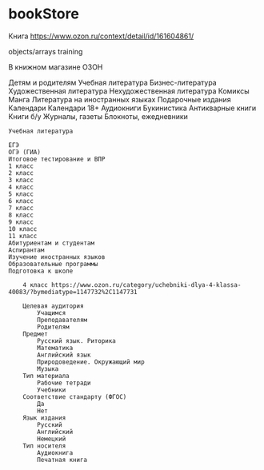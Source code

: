 # bookStore

Книга https://www.ozon.ru/context/detail/id/161604861/

objects/arrays training


В книжном магазине ОЗОН

Детям и родителям
Учебная литература
Бизнес-литература
Художественная литература
Нехудожественная литература
Комиксы
Манга
Литература на иностранных языках
Подарочные издания
Календари
Календари 18+
Аудиокниги
Букинистика
Антикварные книги
Книги б/у
Журналы, газеты
Блокноты, ежедневники

	Учебная литература

	ЕГЭ
	ОГЭ (ГИА)
	Итоговое тестирование и ВПР
	1 класс
	2 класс
	3 класс
	4 класс
	5 класс
	6 класс
	7 класс
	8 класс
	9 класс
	10 класс
	11 класс
	Абитуриентам и студентам
	Аспирантам
	Изучение иностранных языков
	Образовательные программы
	Подготовка к школе
		
		4 класс https://www.ozon.ru/category/uchebniki-dlya-4-klassa-40083/?bymediatype=1147732%2C1147731
		
		Целевая аудитория 
			Учащимся
			Преподавателям
			Родителям
		Предмет 
			Русский язык. Риторика
			Математика
			Английский язык
			Природоведение. Окружающий мир
			Музыка
		Тип материала
			Рабочие тетради
			Учебники
		Соответствие стандарту (ФГОС)  
			Да
			Нет
		Язык издания 
			Русский
			Английский
			Немецкий
		Тип носителя 
			Аудиокнига
			Печатная книга
			
			
			
			


